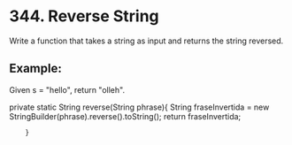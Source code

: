 # 344. Reverse String

Write a function that takes a string as input and returns the string reversed.

## Example:

Given s = "hello", return "olleh".
 
 private static String reverse(String phrase){
		  String fraseInvertida = new StringBuilder(phrase).reverse().toString();
		return fraseInvertida;
		 
	        
	    }	
